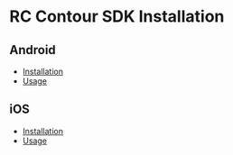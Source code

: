 # RC Contour SDK Installation 

## Android
- [Installation](Documentation/Android/installation.md)
- [Usage](Documentation/Android/usage.md)

## iOS
- [Installation](Documentation/iOS/installation.md)
- [Usage](Documentation/iOS/usage.md)
  
